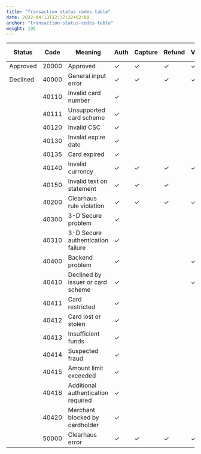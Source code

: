 ```yaml
---
title: "Transaction status codes table"
date: 2022-04-13T12:37:22+02:00
anchor: "transaction-status-codes-table"
weight: 195
---
```

| Status   | Code  | Meaning                            | Auth | Capture | Refund | Void | Credit | Debit  | Debit Refund |
|----------|-------|------------------------------------|------|---------|--------|------|--------|--------|--------------|
| Approved | 20000 | Approved                           | ✓    | ✓       | ✓      | ✓    | ✓      | ✓      | ✓            |
| Declined | 40000 | General input error                | ✓    | ✓       | ✓      | ✓    | ✓      | ✓      | ✓            |
|          | 40110 | Invalid card number                | ✓    |         |        |      | ✓      | ✓      | ✓            |
|          | 40111 | Unsupported card scheme            | ✓    |         |        |      | ✓      | ✓      |              |
|          | 40120 | Invalid CSC                        | ✓    |         |        |      |        | ✓      | ✓            |
|          | 40130 | Invalid expire date                | ✓    |         |        |      | ✓      | ✓      |              |
|          | 40135 | Card expired                       | ✓    |         |        |      | ✓      | ✓      | ✓            |
|          | 40140 | Invalid currency                   | ✓    | ✓       | ✓      | ✓    | ✓      | ✓      | ✓            |
|          | 40150 | Invalid text on statement          | ✓    | ✓       | ✓      |      | ✓      | ✓      |              |
|          | 40200 | Clearhaus rule violation           | ✓    | ✓       | ✓      | ✓    | ✓      | ✓      | ✓            |
|          | 40300 | 3-D Secure problem                 | ✓    |         |        |      |        | ✓      |              |
|          | 40310 | 3-D Secure authentication failure  | ✓    |         |        |      |        | ✓      |              |
|          | 40400 | Backend problem                    | ✓    |         |        | ✓    | ✓      | ✓      | ✓            |
|          | 40410 | Declined by issuer or card scheme  | ✓    |         |        | ✓    | ✓      | ✓      | ✓            |
|          | 40411 | Card restricted                    | ✓    |         |        |      | ✓      | ✓      | ✓            |
|          | 40412 | Card lost or stolen                | ✓    |         |        |      | ✓      | ✓      | ✓            |
|          | 40413 | Insufficient funds                 | ✓    |         |        |      | ✓      | ✓      | ✓            |
|          | 40414 | Suspected fraud                    | ✓    |         |        |      | ✓      | ✓      | ✓            |
|          | 40415 | Amount limit exceeded              | ✓    |         |        |      | ✓      | ✓      | ✓            |
|          | 40416 | Additional authentication required | ✓    |         |        |      | ✓      | ✓      | ✓            |
|          | 40420 | Merchant blocked by cardholder     | ✓    |         |        |      | ✓      |        |              |
|          | 50000 | Clearhaus error                    | ✓    | ✓       | ✓      | ✓    | ✓      | ✓      | ✓            |
